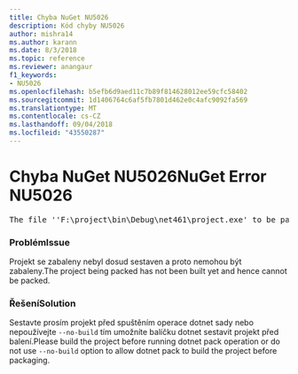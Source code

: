 ```yaml
---
title: Chyba NuGet NU5026
description: Kód chyby NU5026
author: mishra14
ms.author: karann
ms.date: 8/3/2018
ms.topic: reference
ms.reviewer: anangaur
f1_keywords:
- NU5026
ms.openlocfilehash: b5efb6d9aed11c7b89f814628012ee59cfc58402
ms.sourcegitcommit: 1d1406764c6af5fb7801d462e0c4afc9092fa569
ms.translationtype: MT
ms.contentlocale: cs-CZ
ms.lasthandoff: 09/04/2018
ms.locfileid: "43550287"
---
```

# <a name="nuget-error-nu5026"></a><span data-ttu-id="8798f-103">Chyba NuGet NU5026</span><span class="sxs-lookup"><span data-stu-id="8798f-103">NuGet Error NU5026</span></span>
<pre>The file ''F:\project\bin\Debug\net461\project.exe' to be packed was not found on disk.</pre>

### <a name="issue"></a><span data-ttu-id="8798f-104">Problém</span><span class="sxs-lookup"><span data-stu-id="8798f-104">Issue</span></span>

<span data-ttu-id="8798f-105">Projekt se zabaleny nebyl dosud sestaven a proto nemohou být zabaleny.</span><span class="sxs-lookup"><span data-stu-id="8798f-105">The project being packed has not been built yet and hence cannot be packed.</span></span>


### <a name="solution"></a><span data-ttu-id="8798f-106">Řešení</span><span class="sxs-lookup"><span data-stu-id="8798f-106">Solution</span></span>

<span data-ttu-id="8798f-107">Sestavte prosím projekt před spuštěním operace dotnet sady nebo nepoužívejte `--no-build` tím umožníte balíčku dotnet sestavit projekt před balení.</span><span class="sxs-lookup"><span data-stu-id="8798f-107">Please build the project before running dotnet pack operation or do not use `--no-build` option to allow dotnet pack to build the project before packaging.</span></span>

